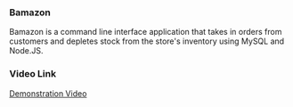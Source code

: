 ### Bamazon

Bamazon is a command line interface application that takes in orders from customers and depletes stock from the store's inventory using MySQL and Node.JS.

### Video Link

[Demonstration Video](https://www.youtube.com/watch?v=oWMAhTUHMFw&list=PLgJ8UgkiorCncqIRVifiwiP7VoMpcCq0V&index=2)